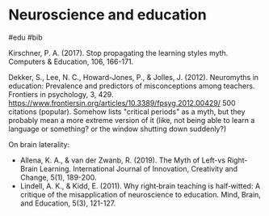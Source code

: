 # Neuroscience and education

#edu #bib

Kirschner, P. A. (2017). Stop propagating the learning styles myth. Computers & Education, 106, 166-171.

Dekker, S., Lee, N. C., Howard-Jones, P., & Jolles, J. (2012). Neuromyths in education: Prevalence and predictors of misconceptions among teachers. Frontiers in psychology, 3, 429.
https://www.frontiersin.org/articles/10.3389/fpsyg.2012.00429/
500 citations (popular). Somehow lists "critical periods" as a myth, but they probably mean a more extreme version of it (like, not being able to learn a language or something? or the window shutting down suddenly?)

On brain laterality:
* Allena, K. A., & van der Zwanb, R. (2019). The Myth of Left-vs Right-Brain Learning. International Journal of Innovation, Creativity and Change, 5(1), 189-200.
* Lindell, A. K., & Kidd, E. (2011). Why right‐brain teaching is half‐witted: A critique of the misapplication of neuroscience to education. Mind, Brain, and Education, 5(3), 121-127.
